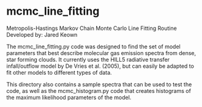 # mcmc_line_fitting
Metropolis-Hastings Markov Chain Monte Carlo Line Fitting Routine
Developed by: Jared Keown

The mcmc_line_fitting.py code was designed to find the set of model parameters that best describe 
molecular gas emission spectra from dense, star forming clouds.  It currently 
uses the HILL5 radiative transfer infall/outflow model by De Vries et al. (2005),
but can easily be adapted to fit other models to different types of data.

This directory also contains a sample spectra that can be used to test the code, as well as
the mcmc_histogram.py code that creates histograms of the maximum likelihood parameters 
of the model. 
